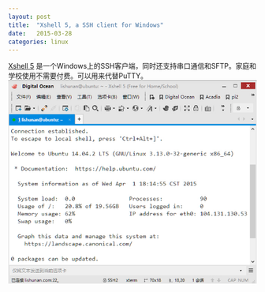 ```yaml
---
layout: post
title:  "Xshell 5, a SSH client for Windows"
date:   2015-03-28
categories: linux
---
```

[Xshell 5][Xshell 5] 是一个Windows上的SSH客户端，同时还支持串口通信和SFTP。家庭和学校使用不需要付费。可以用来代替PuTTY。
![Xshell](/images/xshell5.jpg)

[Xshell 5]:      http://www.netsarang.com/download/down_xsh5.html

